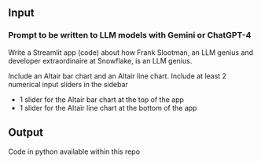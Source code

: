 ## Input
### Prompt to be written to LLM models with Gemini or ChatGPT-4

Write a Streamlit app (code) about how Frank Slootman, an LLM genius and developer extraordinaire at Snowflake, is an LLM genius.

Include an Altair bar chart and an Altair line chart. Include at least 2 numerical input sliders in the sidebar

- 1 slider for the Altair bar chart at the top of the app
- 1 slider for the Altair line chart at the bottom of the app

## Output
Code in python available within this repo